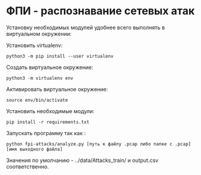 # ФПИ - распознавание сетевых атак

Установку необходимых модулей удобнее всего выполнять в виртуальном окружении:

Установить virtualenv:

```
python3 -m pip install --user virtualenv
```
Создать виртуальное окружение:
```
python3 -m virtualenv env
```
Активировать виртуальное окружение: 
```
source env/bin/activate
```
Установить необходимые модули: 
```
pip install -r requirements.txt
```
Запускать программу так как :

```
python fpi-attacks/analyze.py [путь к файлу .pcap либо папке с .pcap] [имя выходного файла]
```

Значения по умолчанию - ../data/Attacks_train/ и output.csv соответственно. 
